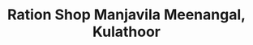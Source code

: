 ---
title: "Ration Shop Manjavila Meenangal, Kulathoor"
url: /trivandrum/ration-shop-manjavila-meenangal-kulathoor/
shop: convenience
---